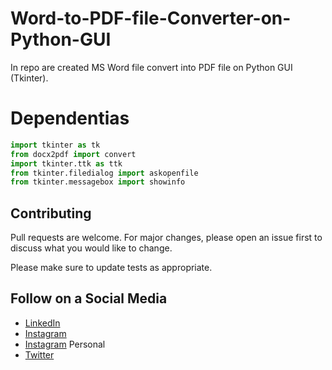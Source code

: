 # Word-to-PDF-file-Converter-on-Python-GUI
In repo are created MS Word file convert into PDF file on Python GUI (Tkinter).

# Dependentias
```python
import tkinter as tk
from docx2pdf import convert
import tkinter.ttk as ttk
from tkinter.filedialog import askopenfile
from tkinter.messagebox import showinfo
```

## Contributing
Pull requests are welcome. For major changes, please open an issue first to discuss what you would like to change.

Please make sure to update tests as appropriate.

## Follow on a Social Media
- [LinkedIn](https://bit.ly/2Ky3ho6)
- [Instagram](https://bit.ly/3b9Qeo4)
- [Instagram](https://bit.ly/32SXHV0) Personal
- [Twitter](https://bit.ly/3dbLJLC)


